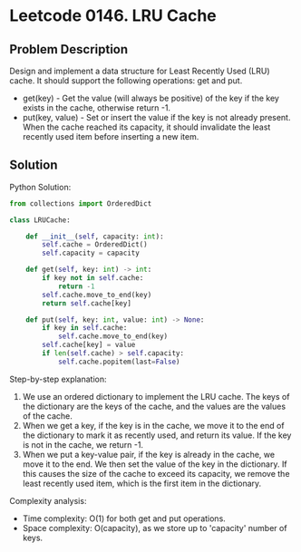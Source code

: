# Leetcode 0146. LRU Cache

## Problem Description
Design and implement a data structure for Least Recently Used (LRU) cache. It should support the following operations: get and put.

- get(key) - Get the value (will always be positive) of the key if the key exists in the cache, otherwise return -1.
- put(key, value) - Set or insert the value if the key is not already present. When the cache reached its capacity, it should invalidate the least recently used item before inserting a new item.

## Solution
Python Solution:
```python
from collections import OrderedDict

class LRUCache:

    def __init__(self, capacity: int):
        self.cache = OrderedDict()
        self.capacity = capacity

    def get(self, key: int) -> int:
        if key not in self.cache:
            return -1
        self.cache.move_to_end(key)
        return self.cache[key]

    def put(self, key: int, value: int) -> None:
        if key in self.cache:
            self.cache.move_to_end(key)
        self.cache[key] = value
        if len(self.cache) > self.capacity:
            self.cache.popitem(last=False)
```

Step-by-step explanation:
1. We use an ordered dictionary to implement the LRU cache. The keys of the dictionary are the keys of the cache, and the values are the values of the cache.
2. When we get a key, if the key is in the cache, we move it to the end of the dictionary to mark it as recently used, and return its value. If the key is not in the cache, we return -1.
3. When we put a key-value pair, if the key is already in the cache, we move it to the end. We then set the value of the key in the dictionary. If this causes the size of the cache to exceed its capacity, we remove the least recently used item, which is the first item in the dictionary.

Complexity analysis:
- Time complexity: O(1) for both get and put operations.
- Space complexity: O(capacity), as we store up to 'capacity' number of keys.